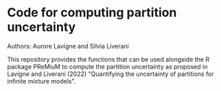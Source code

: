 # Code for computing partition uncertainty

Authors: Aurore Lavigne and Silvia Liverani

This repository provides the functions that can be used alongside the R package PReMiuM to compute the partition uncertainty as proposed in Lavigne and Liverani (2022) "Quantifying the uncertainty of partitions for infinite mixture models".
